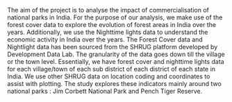 The aim of the project is to analyse the impact of commercialisation of national parks in India. For the purpose of our analysis, we make use of the forest cover data to explore the evolution of forest areas in India over the years. Additionally, we use the Nighttime lights data to understand the economic activity in India over the years. The Forest Cover data and Nightlight data has been sourced from the SHRUG platform developed by Development Data Lab. The granularity of the data goes down till the village or the town level. Essentially, we have forest cover and nighttime lights data for each village/town of each sub district of each district of each state in India. We use other SHRUG data on location coding and coordinates to assist with plotting. The study explores these indicators mainly around two national parks : Jim Corbett National Park and Pench Tiger Reserve.
